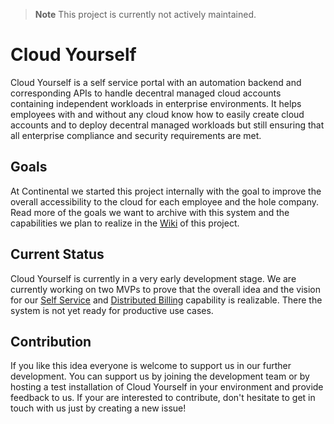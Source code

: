 > **Note**
> This project is currently not actively maintained.

# Cloud Yourself
Cloud Yourself is a self service portal with an automation backend and corresponding APIs to handle decentral managed cloud accounts containing independent workloads in enterprise environments. It helps employees with and without any cloud know how to easily create cloud accounts and to deploy decentral managed workloads but still ensuring that all enterprise compliance and security requirements are met.

## Goals
At Continental we started this project internally with the goal to improve the overall accessibility to the cloud for each employee and the hole company. Read more of the goals we want to archive with this system and the capabilities we plan to realize in the [Wiki](https://github.com/continental/cloud-yourself/wiki) of this project.

## Current Status
Cloud Yourself is currently in a very early development stage. We are currently working on two MVPs to prove that the overall idea and the vision for our [Self Service](https://github.com/continental/cloud-yourself/wiki/capability-self-service) and [Distributed Billing](https://github.com/continental/cloud-yourself/wiki/Capability-Distributed-Billing) capability is realizable. There the system is not yet ready for productive use cases.

## Contribution
If you like this idea everyone is welcome to support us in our further development. You can support us by joining the development team or by hosting a test installation of Cloud Yourself in your environment and provide feedback to us. If your are interested to contribute, don't hesitate to get in touch with us just by creating a new issue!
